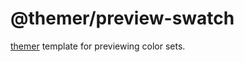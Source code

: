 # @themer/preview-swatch

[themer](https://github.com/mjswensen/themer) template for previewing color sets.
